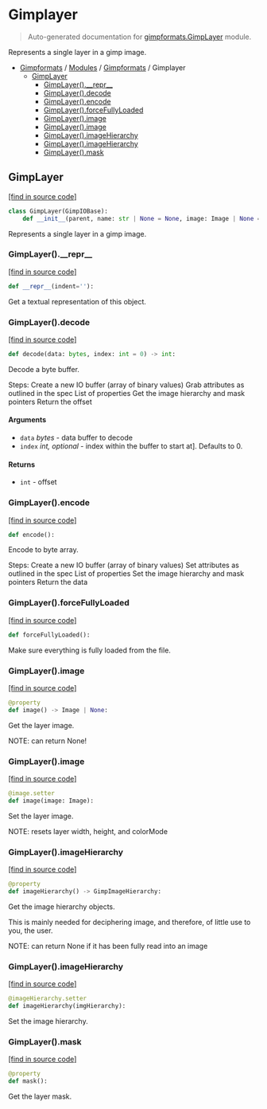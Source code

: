 # Gimplayer

> Auto-generated documentation for [gimpformats.GimpLayer](../../../gimpformats/GimpLayer.py) module.

Represents a single layer in a gimp image.

- [Gimpformats](../README.md#gimpformats-index) / [Modules](../MODULES.md#gimpformats-modules) / [Gimpformats](index.md#gimpformats) / Gimplayer
    - [GimpLayer](#gimplayer)
        - [GimpLayer().\_\_repr\_\_](#gimplayer__repr__)
        - [GimpLayer().decode](#gimplayerdecode)
        - [GimpLayer().encode](#gimplayerencode)
        - [GimpLayer().forceFullyLoaded](#gimplayerforcefullyloaded)
        - [GimpLayer().image](#gimplayerimage)
        - [GimpLayer().image](#gimplayerimage)
        - [GimpLayer().imageHierarchy](#gimplayerimagehierarchy)
        - [GimpLayer().imageHierarchy](#gimplayerimagehierarchy)
        - [GimpLayer().mask](#gimplayermask)

## GimpLayer

[[find in source code]](../../../gimpformats/GimpLayer.py#L13)

```python
class GimpLayer(GimpIOBase):
    def __init__(parent, name: str | None = None, image: Image | None = None):
```

Represents a single layer in a gimp image.

### GimpLayer().\_\_repr\_\_

[[find in source code]](../../../gimpformats/GimpLayer.py#L180)

```python
def __repr__(indent=''):
```

Get a textual representation of this object.

### GimpLayer().decode

[[find in source code]](../../../gimpformats/GimpLayer.py#L47)

```python
def decode(data: bytes, index: int = 0) -> int:
```

Decode a byte buffer.

Steps:
Create a new IO buffer (array of binary values)
Grab attributes as outlined in the spec
List of properties
Get the image hierarchy and mask pointers
Return the offset

#### Arguments

- `data` *bytes* - data buffer to decode
- `index` *int, optional* - index within the buffer to start at]. Defaults to 0.

#### Returns

- `int` - offset

### GimpLayer().encode

[[find in source code]](../../../gimpformats/GimpLayer.py#L81)

```python
def encode():
```

Encode to byte array.

Steps:
Create a new IO buffer (array of binary values)
Set attributes as outlined in the spec
List of properties
Set the image hierarchy and mask pointers
Return the data

### GimpLayer().forceFullyLoaded

[[find in source code]](../../../gimpformats/GimpLayer.py#L172)

```python
def forceFullyLoaded():
```

Make sure everything is fully loaded from the file.

### GimpLayer().image

[[find in source code]](../../../gimpformats/GimpLayer.py#L124)

```python
@property
def image() -> Image | None:
```

Get the layer image.

NOTE: can return None!

### GimpLayer().image

[[find in source code]](../../../gimpformats/GimpLayer.py#L134)

```python
@image.setter
def image(image: Image):
```

Set the layer image.

NOTE: resets layer width, height, and colorMode

### GimpLayer().imageHierarchy

[[find in source code]](../../../gimpformats/GimpLayer.py#L151)

```python
@property
def imageHierarchy() -> GimpImageHierarchy:
```

Get the image hierarchy objects.

This is mainly needed for deciphering image, and therefore,
of little use to you, the user.

NOTE: can return None if it has been fully read into an image

### GimpLayer().imageHierarchy

[[find in source code]](../../../gimpformats/GimpLayer.py#L167)

```python
@imageHierarchy.setter
def imageHierarchy(imgHierarchy):
```

Set the image hierarchy.

### GimpLayer().mask

[[find in source code]](../../../gimpformats/GimpLayer.py#L115)

```python
@property
def mask():
```

Get the layer mask.
